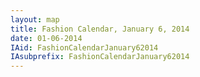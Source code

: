 ```yaml
---
layout: map
title: Fashion Calendar, January 6, 2014
date: 01-06-2014
IAid: FashionCalendarJanuary62014
IAsubprefix: FashionCalendarJanuary62014
---
```

